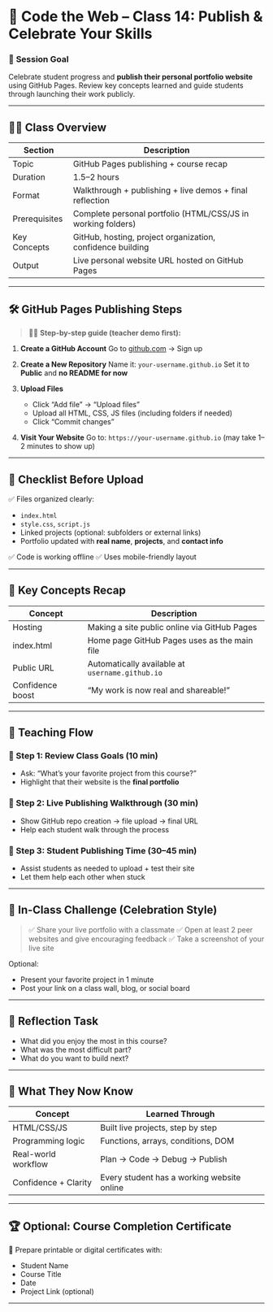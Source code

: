 # 🏁 **Code the Web – Class 14: Publish & Celebrate Your Skills**

### 🎯 **Session Goal**

Celebrate student progress and **publish their personal portfolio website** using GitHub Pages. Review key concepts learned and guide students through launching their work publicly.

---

## 🧑‍🏫 **Class Overview**

| Section       | Description                                                  |
| ------------- | ------------------------------------------------------------ |
| Topic         | GitHub Pages publishing + course recap                       |
| Duration      | 1.5–2 hours                                                  |
| Format        | Walkthrough + publishing + live demos + final reflection     |
| Prerequisites | Complete personal portfolio (HTML/CSS/JS in working folders) |
| Key Concepts  | GitHub, hosting, project organization, confidence building   |
| Output        | Live personal website URL hosted on GitHub Pages             |

---

## 🛠️ **GitHub Pages Publishing Steps**

> 👩‍💻 **Step-by-step guide (teacher demo first):**

1. **Create a GitHub Account**
   Go to [github.com](https://github.com) → Sign up

2. **Create a New Repository**
   Name it: `your-username.github.io`
   Set it to **Public** and **no README for now**

3. **Upload Files**

   * Click “Add file” → “Upload files”
   * Upload all HTML, CSS, JS files (including folders if needed)
   * Click “Commit changes”

4. **Visit Your Website**
   Go to: `https://your-username.github.io`
   (may take 1–2 minutes to show up)

---

## 📁 **Checklist Before Upload**

✅ Files organized clearly:

* `index.html`
* `style.css`, `script.js`
* Linked projects (optional: subfolders or external links)
* Portfolio updated with **real name**, **projects**, and **contact info**

✅ Code is working offline
✅ Uses mobile-friendly layout

---

## 📖 **Key Concepts Recap**

| Concept          | Description                                     |
| ---------------- | ----------------------------------------------- |
| Hosting          | Making a site public online via GitHub Pages    |
| index.html       | Home page GitHub Pages uses as the main file    |
| Public URL       | Automatically available at `username.github.io` |
| Confidence boost | “My work is now real and shareable!”            |

---

## 🧭 **Teaching Flow**

### 🔹 Step 1: Review Class Goals (10 min)

* Ask: “What’s your favorite project from this course?”
* Highlight that their website is the **final portfolio**

### 🔹 Step 2: Live Publishing Walkthrough (30 min)

* Show GitHub repo creation → file upload → final URL
* Help each student walk through the process

### 🔹 Step 3: Student Publishing Time (30–45 min)

* Assist students as needed to upload + test their site
* Let them help each other when stuck

---

## 🧪 **In-Class Challenge (Celebration Style)**

> ✅ Share your live portfolio with a classmate
> ✅ Open at least 2 peer websites and give encouraging feedback
> ✅ Take a screenshot of your live site

Optional:

* Present your favorite project in 1 minute
* Post your link on a class wall, blog, or social board

---

## 📝 **Reflection Task**

* What did you enjoy the most in this course?
* What was the most difficult part?
* What do you want to build next?

---

## 🧠 **What They Now Know**

| Concept              | Learned Through                            |
| -------------------- | ------------------------------------------ |
| HTML/CSS/JS          | Built live projects, step by step          |
| Programming logic    | Functions, arrays, conditions, DOM         |
| Real-world workflow  | Plan → Code → Debug → Publish              |
| Confidence + Clarity | Every student has a working website online |

---

## 🏆 **Optional: Course Completion Certificate**

🎉 Prepare printable or digital certificates with:

* Student Name
* Course Title
* Date
* Project Link (optional)

---
